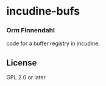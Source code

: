 # incudine-bufs
### Orm Finnendahl

code for a buffer registry in incudine.

## License

GPL 2.0 or later

